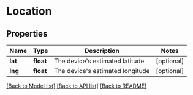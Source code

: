 # Location

## Properties
Name | Type | Description | Notes
------------ | ------------- | ------------- | -------------
**lat** | **float** | The device&#x27;s estimated latitude | [optional] 
**lng** | **float** | The device&#x27;s estimated longitude | [optional] 

[[Back to Model list]](../README.md#documentation-for-models) [[Back to API list]](../README.md#documentation-for-api-endpoints) [[Back to README]](../README.md)

